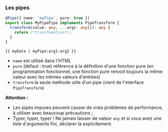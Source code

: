 ### Les pipes

```typescript
@Pipe({ name: 'myPipe', pure: true })
export class MyPipePipe implements PipeTransform {
  transform(value: any, ...args: any[]): any {
    return /*transfomation*/;
  }
}
```

```html
{{ myData | myPipe:arg1:arg2 }}
```

- `name` est utilisé dans l'HTML
- `pure` (défaut&nbsp;: true) référence à la définition d'une fonction pure
  (en programmation fonctionnel, une fonction pure renvoit toujours la même
  valeur avec les mêmes valeurs d'entrées)
- `transform` la seule méthode utile d'un pipe (vient de l'interface `PipeTransform`)

**Attention&nbsp;:**

- Les pipes impures peuvent causer de vrais problèmes de performance, à utiliser
  avec beaucoup précautions&nbsp;;
- Typer, typer, typer ! Ne jamais laisser de valeur `any` et si vous avez
  une liste d'arguments fini, déclarer la explicitement.
